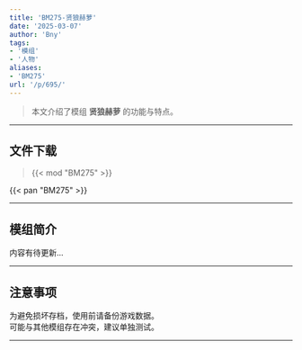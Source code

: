 ```yaml
---
title: 'BM275-贤狼赫萝'
date: '2025-03-07'
author: 'Bny'
tags:
- '模组'
- '人物'
aliases:
- 'BM275'
url: '/p/695/'
---
```


> 本文介绍了模组 **贤狼赫萝** 的功能与特点。

---

## 文件下载  

> {{< mod "BM275" >}}  

{{< pan "BM275" >}}  

---

## 模组简介

>  
内容有待更新...  

---

## 注意事项

>  
为避免损坏存档，使用前请备份游戏数据。  
可能与其他模组存在冲突，建议单独测试。  

---

